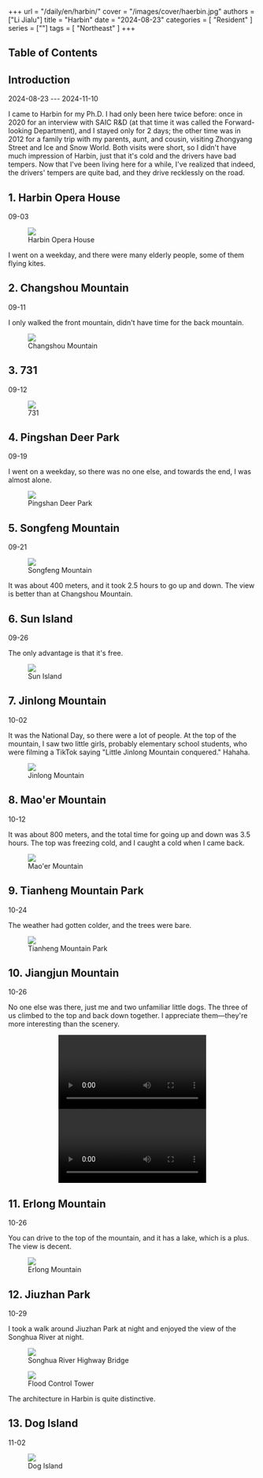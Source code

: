 +++
url = "/daily/en/harbin/"
cover = "/images/cover/haerbin.jpg"
authors = ["Li Jialu"]
title = "Harbin"
date = "2024-08-23"
categories = [
    "Resident"
]
series = [""]
tags = [
    "Northeast"
]
+++
<!DOCTYPE html>
<html lang="en">
<head>
    <meta charset="UTF-8">
    <meta name="viewport" content="width=device-width, initial-scale=1.0">
    <link rel="stylesheet" href="/assets/css/styles.css">
    <script src="/assets/js/toc.js"></script>    
</head>
<body>
    <article>
        <nav>
            <h2>Table of Contents</h2>
            <ul id="toc">
                <!-- Table of contents will be dynamically generated here -->
            </ul>
        </nav>
        <section>
            <h2>Introduction</h2>
            <p>2024-08-23 --- 2024-11-10</p>
            <p>I came to Harbin for my Ph.D. I had only been here twice before: once in 2020 for an interview with SAIC R&D (at that time it was called the Forward-looking Department), and I stayed only for 2 days; the other time was in 2012 for a family trip with my parents, aunt, and cousin, visiting Zhongyang Street and Ice and Snow World. Both visits were short, so I didn't have much impression of Harbin, just that it's cold and the drivers have bad tempers. Now that I've been living here for a while, I've realized that indeed, the drivers' tempers are quite bad, and they drive recklessly on the road.</p>
        </section>
        <section>
            <h2>1. Harbin Opera House</h2>
            <p>09-03 <i class="fas fa-sun"></i></p>
            <div class="container">
                <figure class="image">
                    <a data-fancybox="gallery" href="https://cdn.heirenlop.com/daily-record/haerbin1.jpg">
    <img src="https://cdn.heirenlop.com/daily-record/haerbin1.jpg" loading="lazy">
</a>
                    <figcaption>Harbin Opera House</figcaption>
                </figure>
                <p class="text">I went on a weekday, and there were many elderly people, some of them flying kites.</p>
            </div>
        </section>
        <section>
            <h2>2. Changshou Mountain</h2>
            <p>09-11 <i class="fas fa-sun"></i></p>
            <div class="container">
                <p class="text">I only walked the front mountain, didn't have time for the back mountain.</p>
                <figure class="image">
                    <a data-fancybox="gallery" href="https://cdn.heirenlop.com/daily-record/haerbin2.jpg">
    <img src="https://cdn.heirenlop.com/daily-record/haerbin2.jpg" loading="lazy">
</a>
                    <figcaption>Changshou Mountain</figcaption>
                </figure>
            </div>
        </section>
        <section>
            <h2>3. 731</h2>
            <p>09-12 <i class="fas fa-cloud"></i></p>
            <div class="container">
                <figure class="image">
                    <a data-fancybox="gallery" href="https://cdn.heirenlop.com/daily-record/haerbin3.jpg">
    <img src="https://cdn.heirenlop.com/daily-record/haerbin3.jpg" loading="lazy">
</a>
                    <figcaption>731</figcaption>
                </figure>
            </div>
        </section>
        <section>
            <h2>4. Pingshan Deer Park</h2>
            <p>09-19 <i class="fas fa-cloud"></i></p>
            <p>I went on a weekday, so there was no one else, and towards the end, I was almost alone.</p>
            <div class="container">
                <figure class="image">
                    <a data-fancybox="gallery" href="https://cdn.heirenlop.com/daily-record/haerbin4.jpg">
    <img src="https://cdn.heirenlop.com/daily-record/haerbin4.jpg" loading="lazy">
</a>
                    <figcaption>Pingshan Deer Park</figcaption>
                </figure>
            </div>
        </section>
        <section>
            <h2>5. Songfeng Mountain</h2>
            <p>09-21 <i class="fas fa-sun"></i></p>
            <div class="container">
                <figure class="image">
                    <a data-fancybox="gallery" href="https://cdn.heirenlop.com/daily-record/haerbin5.jpg">
    <img src="https://cdn.heirenlop.com/daily-record/haerbin5.jpg" loading="lazy">
</a>
                    <figcaption>Songfeng Mountain</figcaption>
                </figure>
                <p class="text">It was about 400 meters, and it took 2.5 hours to go up and down. The view is better than at Changshou Mountain.</p>
            </div>
        </section>
        <section>
            <h2>6. Sun Island</h2>
            <p>09-26 <i class="fas fa-sun"></i></p>
            <p>The only advantage is that it's free.</p>
            <div class="container">
                <figure class="image">
                    <a data-fancybox="gallery" href="https://cdn.heirenlop.com/daily-record/haerbin6.jpg">
    <img src="https://cdn.heirenlop.com/daily-record/haerbin6.jpg" loading="lazy">
</a>
                    <figcaption>Sun Island</figcaption>
                </figure>
            </div>
        </section>
        <section>
            <h2>7. Jinlong Mountain</h2>
            <p>10-02 <i class="fas fa-sun"></i></p>
            <p>It was the National Day, so there were a lot of people. At the top of the mountain, I saw two little girls, probably elementary school students, who were filming a TikTok saying "Little Jinlong Mountain conquered." Hahaha.</p>
            <div class="container">
                <figure class="image">
                    <a data-fancybox="gallery" href="https://cdn.heirenlop.com/daily-record/haerbin7.jpg">
    <img src="https://cdn.heirenlop.com/daily-record/haerbin7.jpg" loading="lazy">
</a>
                    <figcaption>Jinlong Mountain</figcaption>
                </figure>
            </div>
        </section>
        <section>
            <h2>8. Mao'er Mountain</h2>
            <p>10-12 <i class="fas fa-sun"></i></p>
            <p>It was about 800 meters, and the total time for going up and down was 3.5 hours. The top was freezing cold, and I caught a cold when I came back.</p>
            <div class="container">
                <figure class="image">
                    <a data-fancybox="gallery" href="https://cdn.heirenlop.com/daily-record/haerbin8.jpg">
    <img src="https://cdn.heirenlop.com/daily-record/haerbin8.jpg" loading="lazy">
</a>
                    <figcaption>Mao'er Mountain</figcaption>
                </figure>
            </div>
        </section>
        <section>
            <h2>9. Tianheng Mountain Park</h2>
            <p>10-24 <i class="fas fa-sun"></i></p>
            <p>The weather had gotten colder, and the trees were bare.</p>
            <div class="container">
                <figure class="image">
                    <a data-fancybox="gallery" href="https://cdn.heirenlop.com/daily-record/haerbin9.jpg">
    <img src="https://cdn.heirenlop.com/daily-record/haerbin9.jpg" loading="lazy">
</a>
                    <figcaption>Tianheng Mountain Park</figcaption>
                </figure>
            </div>
        </section>
        <section>
            <h2>10. Jiangjun Mountain</h2>
            <p>10-26 <i class="fas fa-cloud"></i></p>
            <p>No one else was there, just me and two unfamiliar little dogs. The three of us climbed to the top and back down together. I appreciate them—they're more interesting than the scenery.</p>
            <div class="container" style="display: flex; justify-content: center;">
                <video controls style="max-width:100%; height:auto;">
                    <source src="https://cdn-v.heirenlop.com/haerbin3.mp4" type="video/mp4">
                    Your browser does not support HTML5 video playback.
                </video>
            </div>
            <div class="container" style="display: flex; justify-content: center;">
                <video controls style="max-width:100%; height:auto;">
                    <source src="https://cdn-v.heirenlop.com/haerbin2.mp4" type="video/mp4">
                    Your browser does not support HTML5 video playback.
                </video>
            </div>
        </section>
        <section>
            <h2>11. Erlong Mountain</h2>
            <p>10-26 <i class="fas fa-cloud"></i></p>
            <p>You can drive to the top of the mountain, and it has a lake, which is a plus. The view is decent.</p>
            <div class="container">
                <figure class="image">
                    <a data-fancybox="gallery" href="https://cdn.heirenlop.com/daily-record/haerbin10.jpg">
    <img src="https://cdn.heirenlop.com/daily-record/haerbin10.jpg" loading="lazy">
</a>
                    <figcaption>Erlong Mountain</figcaption>
                </figure>
            </div>
        </section>
        <section>
            <h2>12. Jiuzhan Park</h2>
            <p>10-29 <i class="fas fa-sun"></i></p>
            <p>I took a walk around Jiuzhan Park at night and enjoyed the view of the Songhua River at night.</p>
            <div class="container">
                <figure class="image">
                    <a data-fancybox="gallery" href="https://cdn.heirenlop.com/daily-record/haerbin11.jpg">
    <img src="https://cdn.heirenlop.com/daily-record/haerbin11.jpg" loading="lazy">
</a>
                    <figcaption>Songhua River Highway Bridge</figcaption>
                </figure>
            </div>
            <div class="container">
                <figure class="image">
                    <a data-fancybox="gallery" href="https://cdn.heirenlop.com/daily-record/haerbin12.jpg">
    <img src="https://cdn.heirenlop.com/daily-record/haerbin12.jpg" loading="lazy">
</a>
                    <figcaption>Flood Control Tower</figcaption>
                </figure>
                <p class="text">The architecture in Harbin is quite distinctive.</p>
            </div>
        </section>
        <section>
            <h2>13. Dog Island</h2>
            <p>11-02 <i class="fas fa-cloud"></i></p>
            <div class="container">
                <figure class="image">
                    <a data-fancybox="gallery" href="https://cdn.heirenlop.com/daily-record/haerbin13.jpg">
    <img src="https://cdn.heirenlop.com/daily-record/haerbin13.jpg" loading="lazy">
</a>
                    <figcaption>Dog Island</figcaption>
                </figure>
            </div>
        </section>
    </article>
</body>
</html>
